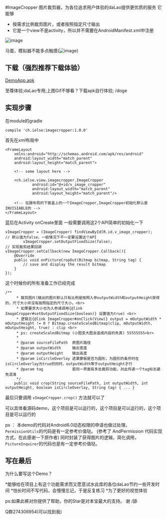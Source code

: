#ImageCropper
图片裁剪器，为各位追求用户体验的daLao提供更优质的服务
它能够

* 按需求比例裁剪图片，或者按照指定尺寸输出
* 它是一个view不是activity，所以并不需要在AndroidManifest.xml中注册

![image](https://github.com/iielse/DemoProjects/blob/master/P01_ImageCropper/previews/111.gif)

马蛋，模拟器不能多点触摸(![image](https://github.com/iielse/DemoProjects/blob/master/P01_ImageCropper/previews/222.gif))

## 下载（强烈推荐下载体验）

[DemoApp.apk](https://github.com/iielse/DemoProjects/blob/master/P01_ImageCropper/previews/app-debug.apk)

至尊体验;daLao专用;上图Gif不够看？下载apk自行体验; /doge

## 实现步骤

在module的gradle
```
compile 'ch.ielse:imagecropper:1.0.0'
```

首先在xml布局中
```
<FrameLayout
    xmlns:android="http://schemas.android.com/apk/res/android"
    android:layout_width="match_parent"
    android:layout_height="match_parent">

    <!-- some layout here -->

    <ch.ielse.view.imagecropper.ImageCropper
            android:id="@+id/v_image_cropper"
            android:layout_width="match_parent"
            android:layout_height="match_parent"/>

    <!-- 在跟布局的下面盖上的一个ImageCropper,ImageCropper初始化默认是INVISIABLE的 -->
</FrameLayout>
```

蓝后在Activity onCreate里面 一般需要调用这2个API简单的初始化一下

```
vImageCropper = (ImageCropper) findViewById(R.id.v_image_cropper);
// 默认值为false，一般情况下不一定要设置这个API
        vImageCropper.setOutputFixedSize(false);
// 实现裁剪结果回调
vImageCropper.setCallback(new ImageCropper.Callback(){
    @Override
    public void onPictureCropOut(Bitmap bitmap, String tag) {
        // save and display the result bitmap
    }
});
```

这个时候你的所有准备工作已经完成

```
/**
     * 裁剪图片(输出的图片默认只有比例是按照入参outputWidth和outputHeight获得的，尺寸大小并没有按照指定的尺寸大小。<br>
     * 如果要求大小也为入参请调用{@link ImageCropper#setOutputFixedSize(boolean)} 设置值为true) <br>
     * 逻辑见{@link ImageCropper#onClick(View)} output = mOutputWidth * mOutputHeight != 0 ? Bitmap.createScaledBitmap(clip, mOutputWidth, mOutputHeight, true) : clip <br>
     * ps: createScaledBitmap (小图变大图会造成内容的失真) 55555555<br>
     *
     * @param sourceFilePath  原图片路径
     * @param outputWidth     输出宽度
     * @param outputHeight    输出高度
     * @param isCircleOverlay 遮罩蒙板是否为圆形，为圆形的条件时在isCircleOverlay为true的同时，outputWidth等于outputHeight才行
     * @param tag             若同一界面有多处裁剪功能，对此传递一个tag标志避免混淆
     */
    public void crop(String sourceFilePath, int outputWidth, int outputHeight, boolean isCircleOverlay, String tag) { ... }
```
最后只要调用 `vImageCropper.crop()` 方法就可以了

可以具体看源码demo，这个项目是可以运行的，这个项目是可以运行的，这个项目是可以运行的

ps ：
本demo的代码对Android6.0动态权限的申请也做过处理，`PermissionUtils`的代码是有一定参考价值哒。
(参考了 AndPermission 代码实现方式，在此感谢一下原作者)
同时封装了获得图片的逻辑，简化调用，`PictureInquirer`的代码也是有一定参考价值哒。


## 写在最后
为什么要写这个Demo？

*能够给在项目上有这个功能需求而又愿意试水此库的各位daLao节约一些开发时间
*怕长时间不写代码，会慢慢忘记，于是反复练习
*为了更好的视觉体验

ps:如果此裤对你提供了帮助，你的Star是对本宝最大的支持。  谢 /舔

Q群274306954(可以找到我)